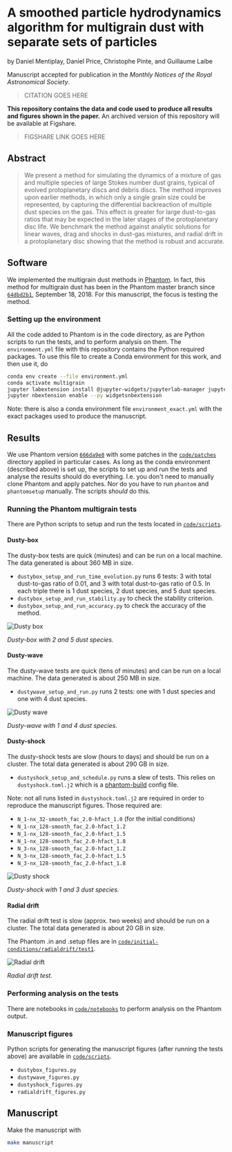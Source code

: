 A smoothed particle hydrodynamics algorithm for multigrain dust with separate sets of particles
===

by Daniel Mentiplay, Daniel Price, Christophe Pinte, and Guillaume Laibe

Manuscript accepted for publication in the *Monthly Notices of the Royal Astronomical Society*.

> CITATION GOES HERE

**This repository contains the data and code used to produce all results and figures shown in the paper.** An archived version of this repository will be available at Figshare.

> FIGSHARE LINK GOES HERE

Abstract
--------

> We present a method for simulating the dynamics of a mixture of gas and multiple species of large Stokes number dust grains, typical of evolved protoplanetary discs and debris discs. The method improves upon earlier methods, in which only a single grain size could be represented, by capturing the differential backreaction of multiple dust species on the gas. This effect is greater for large dust-to-gas ratios that may be expected in the later stages of the protoplanetary disc life. We benchmark the method against analytic solutions for linear waves, drag and shocks in dust-gas mixtures, and radial drift in a protoplanetary disc showing that the method is robust and accurate.

Software
--------

We implemented the multigrain dust methods in [Phantom](https://github.com/danieljprice/phantom). In fact, this method for multigrain dust has been in the Phantom master branch since [`64dbd2b1`](https://github.com/danieljprice/phantom/commit/64dbd2b124ca74051eed920d6cad0a2e83157478), September 18, 2018. For this manuscript, the focus is testing the method.

### Setting up the environment

All the code added to Phantom is in the code directory, as are Python scripts to run the tests, and to perform analysis on them. The `environment.yml` file with this repository contains the Python required packages. To use this file to create a Conda environment for this work, and then use it, do

```bash
conda env create --file environment.yml
conda activate multigrain
jupyter labextension install @jupyter-widgets/jupyterlab-manager jupyter-matplotlib
jupyter nbextension enable --py widgetsnbextension
```

Note: there is also a conda environment file `environment_exact.yml` with the exact packages used to produce the manuscript.

Results
-------

We use Phantom version [`666da9e8`](https://github.com/danieljprice/phantom/commit/666da9e892cb3f2d9f89e132504e185fe2f22f31) with some patches in the [`code/patches`](https://github.com/dmentipl/multigrain/tree/master/code/patches) directory applied in particular cases. As long as the conda environment (described above) is set up, the scripts to set up and run the tests and analyse the results should do everything. I.e. you don't need to manually clone Phantom and apply patches. Nor do you have to run `phantom` and `phantomsetup` manually. The scripts *should* do this.

### Running the Phantom multigrain tests

There are Python scripts to setup and run the tests located in [`code/scripts`](https://github.com/dmentipl/multigrain/tree/master/code/scripts).

#### Dusty-box

The dusty-box tests are quick (minutes) and can be run on a local machine. The data generated is about 360 MB in size.

- `dustybox_setup_and_run_time_evolution.py` runs 6 tests: 3 with total dust-to-gas ratio of 0.01, and 3 with total dust-to-gas ratio of 0.5. In each triple there is 1 dust species, 2 dust species, and 5 dust species.
- `dustybox_setup_and_run_stability.py` to check the stability criterion.
- `dustybox_setup_and_run_accuracy.py` to check the accuracy of the method.

![Dusty box](dustybox.png)

*Dusty-box with 2 and 5 dust species.*

#### Dusty-wave

The dusty-wave tests are quick (tens of minutes) and can be run on a local machine. The data generated is about 250 MB in size.

- `dustywave_setup_and_run.py` runs 2 tests: one with 1 dust species and one with 4 dust species.

![Dusty wave](dustywave.png)

*Dusty-wave with 1 and 4 dust species.*

#### Dusty-shock

The dusty-shock tests are slow (hours to days) and should be run on a cluster. The total data generated is about 290 GB in size.

- `dustyshock_setup_and_schedule.py` runs a slew of tests. This relies on `dustyshock.toml.j2` which is a [phantom-build](https://github.com/dmentipl/phantom-build) config file.

Note: not all runs listed in `dustyshock.toml.j2` are required in order to reproduce the manuscript figures. Those required are:

- `N_1-nx_32-smooth_fac_2.0-hfact_1.0` (for the initial conditions)
- `N_1-nx_128-smooth_fac_2.0-hfact_1.2`
- `N_1-nx_128-smooth_fac_2.0-hfact_1.5`
- `N_1-nx_128-smooth_fac_2.0-hfact_1.8`
- `N_3-nx_128-smooth_fac_2.0-hfact_1.2`
- `N_3-nx_128-smooth_fac_2.0-hfact_1.5`
- `N_3-nx_128-smooth_fac_2.0-hfact_1.8`

![Dusty shock](dustyshock.png)

*Dusty-shock with 1 and 3 dust species.*

#### Radial drift

The radial drift test is slow (approx. two weeks) and should be run on a cluster. The total data generated is about 20 GB in size.

The Phantom .in and .setup files are in [`code/initial-conditions/radialdrift/test1`](https://github.com/dmentipl/multigrain/tree/master/code/initial-conditions/radialdrift/test1).

![Radial drift](radialdrift.png)

*Radial drift test.*

### Performing analysis on the tests

There are notebooks in [`code/notebooks`](https://github.com/dmentipl/multigrain/tree/master/code/notebooks) to perform analysis on the Phantom output.

### Manuscript figures

Python scripts for generating the manuscript figures (after running the tests above) are available in [`code/scripts`](https://github.com/dmentipl/multigrain/tree/master/code/scripts).

- `dustybox_figures.py`
- `dustywave_figures.py`
- `dustyshock_figures.py`
- `radialdrift_figures.py`

Manuscript
----------

Make the manuscript with

```bash
make manuscript
```
